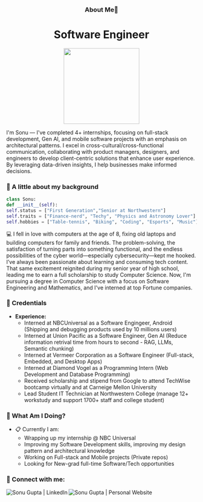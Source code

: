 <h3 align="center">About Me📮</h3>
<h1 align="center">Software Engineer</h1>

<p align="center"><img src="https://github.com/Dxsonu7/Dxsonu7/assets/87947158/bfef7909-78ee-4646-bb89-9075e47c1720" width="200px" target="_blank"></p>

I'm Sonu — I've completed 4+ internships, focusing on full-stack development, Gen AI, and mobile software projects with an emphasis on architectural patterns.
I excel in cross-cultural/cross-functional communication, collaborating with product managers, designers, and engineers to develop client-centric solutions that enhance user experience. By leveraging data-driven insights, I help businesses make informed decisions.

### 🚀 A little about my background

```python
class Sonu:
def __init__(self):
self.status = ["First Generation","Senior at Northwestern"]
self.traits = ["Finance-nerd", "Techy", "Physics and Astronomy Lover"]
self.hobbies = ["Table-tennis", "Biking", "Coding", "Esports", "Music"]
```

💻 I fell in love with computers at the age of 8, fixing old laptops and building computers for family and friends. The problem-solving, the satisfaction of turning parts into something functional, and the endless possibilities of the cyber world—especially cybersecurity—kept me hooked. I’ve always been passionate about learning and consuming tech content. That same excitement reignited during my senior year of high school, leading me to earn a full scholarship to study Computer Science. Now, I'm pursuing a degree in Computer Science with a focus on Software Engineering and Mathematics, and I've interned at top Fortune companies.

### 💼 Credentials
- **Experience:**
  - Interned at NBCUniversal as a Software Engingeer, Android (Shipping and debugging products used by 10 millions users) 
  - Interned at Union Pacific as a Software Engineer, Gen AI (Reduce information retrival time from hours to second - RAG, LLMs, Semantic chunking)
  - Interned at Vermeer Corporation as a Software Engineer (Full-stack, Embedded, and Desktop Apps)
  - Interned at Diamond Vogel as a Programming Intern (Web Development and Database Programming)
  - Received scholarship and stipend from Google to attend TechWise bootcamp virtually and at Carneige Mellon University
  - Lead Student IT Technician at Northwestern College (manage 12+ workstudy and support 1700+ staff and college student)

### 📍 What Am I Doing?
- 📋 Currently I am:
  - Wrapping up my internship @ NBC Universal
  - Improving my Software Development skills, improving my design pattern and architectural knowledge
  - Working on Full-stack and Mobile projects (Private repos)
  - Looking for New-grad full-time Software/Tech opportunities 

### 🔗 Connect with me:

[<img align="left" alt="Sonu Gupta | LinkedIn" src="https://img.shields.io/badge/LinkedIn-0077B5?style=for-the-badge&logo=linkedin&logoColor=white" />][linkedin]
[<img align="left" alt="Sonu Gupta | Personal Website" src="https://img.shields.io/badge/Website-4285F4?style=for-the-badge&logo=GoogleChrome&logoColor=white" />][website]

<br><br>

<br>

[linkedin]: https://www.linkedin.com/in/dxsonu/
[website]: https://sonu-gupta.vercel.app/
